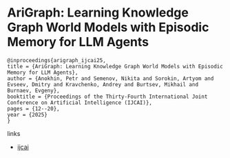 # AriGraph: Learning Knowledge Graph World Models with Episodic Memory for LLM Agents

```
@inproceedings{arigraph_ijcai25,
title = {AriGraph: Learning Knowledge Graph World Models with Episodic Memory for LLM Agents},
author = {Anokhin, Petr and Semenov, Nikita and Sorokin, Artyom and Evseev, Dmitry and Kravchenko, Andrey and Burtsev, Mikhail and Burnaev, Evgeny},
booktitle = {Proceedings of the Thirty-Fourth International Joint Conference on Artificial Intelligence (IJCAI)},
pages = {12--20},
year = {2025}
}
```

links
- [ijcai](https://www.ijcai.org/proceedings/2025/2)
